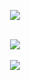 

<p align="center">
  <a href="https://skillicons.dev">
    <img src="https://skillicons.dev/icons?i=rust,godot,py,blender,neovim,bash,git" />
  </a>
</p>

<p align="center">
  </br>
  <a href="https://github.com/anuraghazra/github-readme-stats">
    <img src=https://github-readme-stats.vercel.app/api?username=Quicksilver151&show_icons=true&theme=tokyonight&card_width=400 />
  </a>
    
  </br>
  </br>
  <a href="https://github.com/anuraghazra/github-readme-stats">
    <img src=https://github-readme-stats.vercel.app/api/top-langs/?username=Quicksilver151&exclude_repo=github-readme-stats,anuraghazra.github.io&langs_count=3&show_icons=true&card_width=400&theme=tokyonight&hide=javascript,html,css />
  </a>
</p>

<!--
**Quicksilver151/Quicksilver151** is a ✨ _special_ ✨ repository because its `README.md` (this file) appears on your GitHub profile.

Here are some ideas to get you started:


- 🔭 I’m currently working on ...
- 🌱 I’m currently learning ...
- 👯 I’m looking to collaborate on ...
- 🤔 I’m looking for help with ...
- 💬 Ask me about ...
- 📫 How to reach me: ...
- 😄 Pronouns: ...
- ⚡ Fun fact: ...
-->
